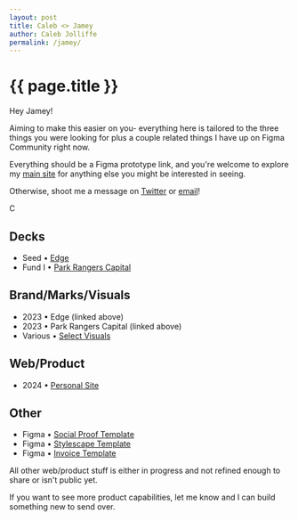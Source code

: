 ```yaml
---
layout: post
title: Caleb <> Jamey
author: Caleb Jolliffe
permalink: /jamey/
---
```


{{ page.title }}
================

Hey Jamey!

Aiming to make this easier on you- everything here is tailored to the three things you were looking for plus a couple related things I have up on Figma Community right now.

Everything should be a Figma prototype link, and you're welcome to explore my <ins>[main site](https://calebjolliffe.co)</ins> for anything else you might be interested in seeing. 

Otherwise, shoot me a message on <ins>[Twitter](https://twitter.com/calebjolliffe)</ins> or <ins>[email](mailto:calebjolliffe@proton.me)</ins>!

C

## Decks
<ul class="posts">
    <li>
        <span>Seed</span>
        &bull;
        <a href="https://www.figma.com/proto/Ni7x12FC2wIM1nwbBxwSzZ/Jamey-%7C-Demos?page-id=0%3A1&type=design&node-id=1-4&viewport=383%2C278%2C0.02&t=wShndZuu0e66tiqr-1&scaling=contain" target="_blank">Edge</a>
    </li>
    <li>
        <span>Fund I</span>
        &bull;
        <a href="https://www.figma.com/proto/Ni7x12FC2wIM1nwbBxwSzZ/Jamey-%7C-Demos?page-id=10%3A22&type=design&node-id=10-25&viewport=231%2C768%2C0.05&t=2s274D4OibAV0F7r-1&scaling=contain&mode=design" target="_blank">Park Rangers Capital</a>
    </li>
</ul>

## Brand/Marks/Visuals
<ul class="posts">
    <li>
        <span>2023</span>
        &bull;
        Edge (linked above)
    </li>
    <li>
        <span>2023</span>
        &bull;
        Park Rangers Capital (linked above)
    </li>
    <li>
        <span>Various</span>
        &bull;
        <a href="https://www.figma.com/proto/Ni7x12FC2wIM1nwbBxwSzZ/Jamey-%7C-Demos?page-id=17%3A931&type=design&node-id=19-932&viewport=104%2C198%2C0.05&t=6wRxiBg0reHyAJlG-1&scaling=contain&mode=design" target="_blank">Select Visuals</a>
    </li>
</ul>

## Web/Product
<ul class="posts">
    <li>
        <span>2024</span>
        &bull;
        <a href="https://calebjolliffe.co" target="_blank">Personal Site</a>
    </li>
</ul>

## Other
<ul class="posts">
    <li>
        <span>Figma</span>
        &bull;
        <a href="https://www.figma.com/community/file/1146879055185331497/social-proof" target="_blank">Social Proof Template</a>
    </li>
    <li>
        <span>Figma</span>
        &bull;
        <a href="https://www.figma.com/community/file/1142308631181984935/stylescape" target="_blank">Stylescape Template</a>
    </li>
    <li>
        <span>Figma</span>
        &bull;
        <a href="https://www.figma.com/community/file/1150987829658682539/invoice-template" target="_blank">Invoice Template</a>
    </li>
</ul>

All other web/product stuff is either in progress and not refined enough to share or isn't public yet.

If you want to see more product capabilities, let me know and I can build something new to send over.